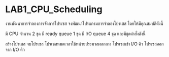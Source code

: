 # LAB1_CPU_Scheduling
งานพัฒนาการจำลองการจัดการโปรเซส
จงพัฒนาโปรแกรมการจำลองโปรเซส โดยให้มีคุณสมบัติดังนี้

มี CPU จำนวน 2 ชุด
มี ready queue 1 ชุด
มี I/O queue  4 ชุด
และมีชุดคำสั่งดังนี้

สร้างโปรเซส
จบโปรเซส
โปรเซสหมดเวลาใช้หน่วยประมวลผลกลาง
โปรเซสเข้า I/O คิว
โปรเซสออกจาก I/O คิว
